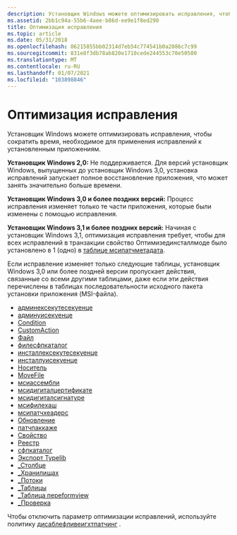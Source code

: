 ```yaml
---
description: Установщик Windows можете оптимизировать исправления, чтобы сократить время, необходимое для применения исправлений к установленным приложениям.
ms.assetid: 2bb1c94a-55b6-4aee-b86d-ee9e1f8ed290
title: Оптимизация исправления
ms.topic: article
ms.date: 05/31/2018
ms.openlocfilehash: 86215855bb02314d7eb54c774541b0a2086c7c99
ms.sourcegitcommit: 831e8f3db78ab820e1710cede244553c70e50500
ms.translationtype: MT
ms.contentlocale: ru-RU
ms.lasthandoff: 01/07/2021
ms.locfileid: "103898846"
---
```

# <a name="patch-optimization"></a>Оптимизация исправления

Установщик Windows можете оптимизировать исправления, чтобы сократить время, необходимое для применения исправлений к установленным приложениям.

**Установщик Windows 2,0:** Не поддерживается. Для версий установщик Windows, выпущенных до установщик Windows 3,0, установка исправлений запускает полное восстановление приложения, что может занять значительно больше времени.

**Установщик Windows 3,0 и более поздних версий:** Процесс исправления изменяет только те части приложения, которые были изменены с помощью исправления.

**Установщик Windows 3,1 и более поздних версий:** Начиная с установщик Windows 3,1, оптимизация исправления требует, чтобы для всех исправлений в транзакции свойство Оптимизединсталлмоде было установлено в 1 (одно) в [таблице мсипатчметадата](msipatchmetadata-table.md).

Если исправление изменяет только следующие таблицы, установщик Windows 3,0 или более поздней версии пропускает действия, связанные со всеми другими таблицами, даже если эти действия перечислены в таблицах последовательности исходного пакета установки приложения (MSI-файла).

-   [админексекутесекуенце](adminexecutesequence-table.md)
-   [админуисекуенце](adminuisequence-table.md)
-   [Condition](condition-table.md)
-   [CustomAction](customaction-table.md)
-   [Файл](file-table.md)
-   [филесфпкаталог](filesfpcatalog-table.md)
-   [инсталлексекутесекуенце](installexecutesequence-table.md)
-   [инсталлуисекуенце](installuisequence-table.md)
-   [Носитель](media-table.md)
-   [MoveFile](movefile-table.md)
-   [мсиассембли](msiassembly-table.md)
-   [мсидигиталцертификате](msidigitalcertificate-table.md)
-   [мсидигиталсигнатуре](msidigitalsignature-table.md)
-   [мсифилехаш](msifilehash-table.md)
-   [мсипатчхеадерс](msipatchheaders-table.md)
-   [Обновление](patch-table.md)
-   [патчпаккаже](patchpackage-table.md)
-   [Свойство](property-table.md)
-   [Реестр](registry-table.md)
-   [сфпкаталог](sfpcatalog-table.md)
-   [Экспорт Typelib](typelib-table.md)
-   [\_Столбце](-columns-table.md)
-   [\_Хранилищах](-storages-table.md)
-   [\_Потоки](-streams-table.md)
-   [\_Таблицы](-tables-table.md)
-   [\_Таблица переformview](-transformview-table.md)
-   [\_Проверка](-validation-table.md)

Чтобы отключить параметр оптимизации исправлений, используйте политику [дисаблефливеигхтпатчинг](disableflyweightpatching.md) .

 

 



